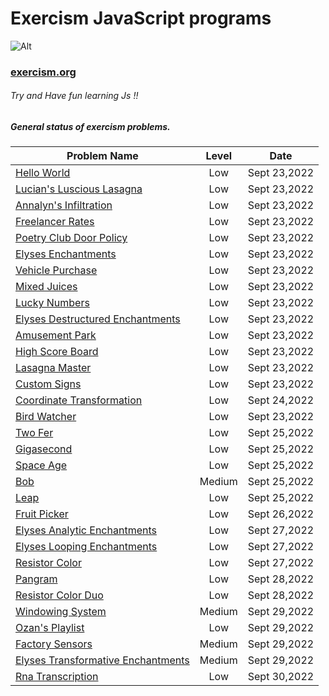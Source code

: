 # Exercism JavaScript programs
 ![Alt](https://upload.wikimedia.org/wikipedia/commons/c/c1/Exercism-logo.svg)
### [exercism.org](https://exercism.org/)



###### Try and Have fun learning Js !!


##### General status of exercism problems.

| Problem Name                        | Level    |  Date            |
| ----------------------------------- | :------: |  :-----------:   |
| [Hello World](./hello-world/)                         | Low      |Sept 23,2022    |
| [Lucian's Luscious Lasagna](./lasagna/)                         | Low      |Sept 23,2022    |
| [Annalyn's Infiltration](./annalyns-infiltration/)                       | Low      |Sept 23,2022    |
| [Freelancer Rates](./freelancer-rates/)                         | Low      |Sept 23,2022    |
| [Poetry Club Door Policy](./poetry-club-door-policy/)                         | Low      |Sept 23,2022    |
| [Elyses Enchantments](./elyses-enchantments/)                         | Low      |Sept 23,2022    |
| [Vehicle Purchase](./vehicle-purchase/)                         | Low      |Sept 23,2022    |
| [Mixed Juices](./mixed-juices/)                         | Low      |Sept 23,2022    |
| [Lucky Numbers](./lucky-numbers/)                         | Low      |Sept 23,2022    |
| [Elyses Destructured Enchantments](./elyses-destructured-enchantments/)                         | Low      |Sept 23,2022    |
| [Amusement Park](./amusement-park/)                         | Low      |Sept 23,2022    |
| [High Score Board](./high-score-board/)                        | Low      |Sept 23,2022    |
| [Lasagna Master](./lasagna-master/)                         | Low      |Sept 23,2022    |
| [Custom Signs](./custom-signs/)                         | Low      |Sept 23,2022    |
| [Coordinate Transformation](./coordinate-transformation/)                        | Low      |Sept 24,2022    |
| [Bird Watcher](./bird-watcher/)                        | Low      |Sept 23,2022    |
| [Two Fer](./two-fer/)                        | Low      |Sept 25,2022    |
| [Gigasecond](./gigasecond/)                        | Low      |Sept 25,2022    |
| [Space Age](./space-age/)                        | Low      |Sept 25,2022    |
| [Bob](./bob/)                        | Medium      |Sept 25,2022    |
| [Leap](./leap/)                        | Low      |Sept 25,2022    |
| [Fruit Picker](./fruit-picker/)                        | Low      |Sept 26,2022    |
| [Elyses Analytic Enchantments](./elyses-analytic-enchantments/)               | Low      |Sept 27,2022    |
| [Elyses Looping Enchantments](./elyses-looping-enchantments/)               | Low      |Sept 27,2022    |
| [Resistor Color](./resistor-color/)               | Low      |Sept 27,2022    |
| [Pangram](./pangram/)               | Low      |Sept 28,2022    |
| [Resistor Color Duo](./resistor-color-duo/)               | Low      |Sept 28,2022    |
| [Windowing System](./windowing-system/)               | Medium      |Sept 29,2022    |
| [Ozan's Playlist](./ozans-playlist/)               | Low      |Sept 29,2022    |
| [Factory Sensors](./factory-sensors/)               | Medium      |Sept 29,2022    |
| [Elyses Transformative Enchantments](./elyses-transformative-enchantments/)               | Medium      |Sept 29,2022    |
| [Rna Transcription](./rna-transcription/)               | Low      |Sept 30,2022    |